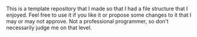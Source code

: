 This is a template repository that I made so that I had
a file structure that I enjoyed. Feel free to use it if 
you like it or propose some changes to it that I may or 
may not approve. Not a professional programmer, so don't
necessarily judge me on that level. 